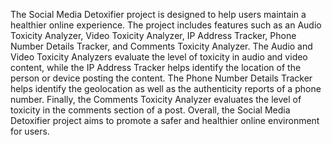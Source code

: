 The Social Media Detoxifier project is designed to help users maintain a healthier online experience. The project includes features such as an Audio Toxicity Analyzer, Video Toxicity Analyzer, IP Address Tracker, Phone Number Details Tracker, and Comments Toxicity Analyzer. The Audio and Video Toxicity Analyzers evaluate the level of toxicity in audio and video content, while the IP Address Tracker helps identify the location of the person or device posting the content. The Phone Number Details Tracker helps identify the geolocation as well as the authenticity reports of a phone number. Finally, the Comments Toxicity Analyzer evaluates the level of toxicity in the comments section of a post. Overall, the Social Media Detoxifier project aims to promote a safer and healthier online environment for users.
